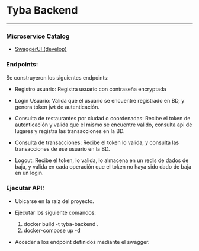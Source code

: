 # Tyba Backend

---

### Microservice Catalog

* [SwaggerUI (develop)](http://localhost:8080/api/tyba-backend/swagger-ui.html#/user-controller)

### Endpoints: 
Se construyeron los siguientes endpoints:

* Registro usuario: Registra usuario con contraseña encryptada

* Login Usuario: Valida que el usuario se encuentre registrado en BD, y genera token jwt de autenticación.

* Consulta de restaurantes por ciudad o coordenadas: Recibe el token de autenticación y valida que el mismo se encuentre valido, consulta api de lugares y registra las transacciones en la BD.

* Consulta de transacciones: Recibe el token lo valida, y consulta las transacciones de ese usuario en la BD.

* Logout: Recibe el token, lo valida, lo almacena en un redis de dados de baja, y valida en cada operación que el token no haya sido dado de baja en un login.

### Ejecutar API:

* Ubicarse en la raíz del proyecto.
* Ejecutar los siguiente comandos:
    1. docker build -t tyba-backend .
    2. docker-compose up -d

* Acceder a los endpoint definidos mediante el swagger.
